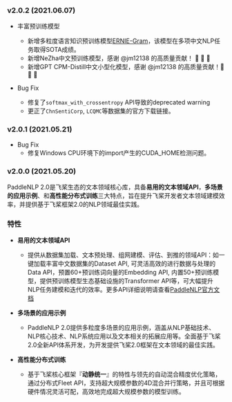 ### v2.0.2 (2021.06.07)

- 丰富预训练模型
  * 新增多粒度语言知识预训练模型[ERNIE-Gram](https://arxiv.org/abs/2010.12148)，该模型在多项中文NLP任务取得SOTA成绩。
  * 新增NeZha中文预训练模型，感谢 @jm12138 的高质量贡献！ 🎉 🎉 🎉 
  * 新增GPT CPM-Distill中文小型化模型，感谢 @jm12138 的高质量贡献！🎉 🎉 🎉 

- Bug Fix
  * 修复了`softmax_with_crossentropy` API导致的deprecated warning
  * 更正了`ChnSentiCorp`, `LCQMC`等数据集的官方下载链接。

### v2.0.1 (2021.05.21)

- Bug Fix
  - 修复Windows CPU环境下的import产生的CUDA_HOME检测问题。

### v2.0.0 (2021.05.20)

PaddleNLP 2.0是飞桨生态的文本领域核心库，具备**易用的文本领域API**，**多场景的应用示例**、和**高性能分布式训练**三大特点，旨在提升飞桨开发者文本领域建模效率，并提供基于飞桨框架2.0的NLP领域最佳实践。

### 特性

- **易用的文本领域API**
  - 提供从数据集加载、文本预处理、组网建模、评估、到推的领域API：如一键加载丰富中文数据集的Dataset API, 可灵活高效的进行数据与处理的Data API，预置60+预训练词向量的Embedding API, 内置50+预训练模型，提供预训练模型生态基础设施的Transformer API等，可大幅提升NLP任务建模和迭代的效率。更多API详细说明请查看[PaddleNLP官方文档](https://paddlenlp.readthedocs.io/)


- **多场景的应用示例**
  - PaddleNLP 2.0提供多粒度多场景的应用示例，涵盖从NLP基础技术、NLP核心技术、NLP系统应用以及文本相关的拓展应用等。全面基于飞桨2.0全新API体系开发，为开发提供飞桨2.0框架在文本领域的最佳实践。


- **高性能分布式训练**
  - 基于飞桨核心框架『**动静统一**』的特性与领先的自动混合精度优化策略，通过分布式Fleet API，支持超大规模参数的4D混合并行策略，并且可根据硬件情况灵活可配，高效地完成超大规模参数的模型训练。